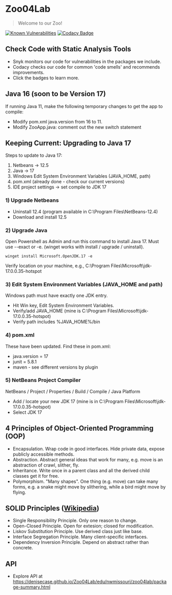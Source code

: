 # Zoo04Lab

> Welcome to our Zoo! 

[![Known Vulnerabilities](https://snyk.io/test/github/denisecase/Zoo04Lab/badge.svg)](https://snyk.io/test/github/denisecase/Zoo04Lab)
[![Codacy Badge](https://app.codacy.com/project/badge/Grade/62545caa0c744a12a7f3995641b73766)](https://www.codacy.com/gh/denisecase/Zoo04Lab/dashboard?utm_source=github.com&amp;utm_medium=referral&amp;utm_content=denisecase/Zoo04Lab&amp;utm_campaign=Badge_Grade)

## Check Code with Static Analysis Tools

- Snyk monitors our code for vulnerabilities in the packages we include.
- Codacy checks our code for common 'code smells' and recommends improvements.
- Click the badges to learn more. 

## Java 16 (soon to be Version 17)

If running Java 11, make the following temporary changes to get the app to compile:

- Modify pom.xml java.version from 16 to 11.
- Modify ZooApp.java: comment out the new switch statement 

## Keeping Current: Upgrading to Java 17

Steps to update to Java 17:

1. Netbeans -> 12.5 
2. Java -> 17 
3. Windows Edit System Environment Variables (JAVA_HOME, path)
4. pom.xml (already done - check our current versions)
5. IDE project settings -> set compile to JDK 17

### 1) Upgrade Netbeans

- Uninstall 12.4 (program available in C:\Program Files\NetBeans-12.4)
- Download and install 12.5

### 2) Upgrade Java

Open Powershell as Admin and run this command to install Java 17. Must use --exact or -e.
(winget works with install / upgrade / uninstall).

```
winget install Microsoft.OpenJDK.17 -e
```

Verify location on your machine, e.g., C:\Program Files\Microsoft\jdk-17.0.0.35-hotspot

### 3) Edit System Environment Variables (JAVA_HOME and path)

Windows path must have exactly one JDK entry.

- Hit Win key, Edit System Environment Variables. 
- Verify/add JAVA_HOME (mine is C:\Program Files\Microsoft\jdk-17.0.0.35-hotspot)
- Verify path includes %JAVA_HOME%/bin

### 4) pom.xml  

These have been updated. Find these in pom.xml:

- java.version = 17
- junit = 5.8.1
- maven - see different versions by plugin

### 5) NetBeans Project Compiler

NetBeans / Project / Properties  / Build / Compile / Java Platform

- Add / locate your new JDK 17 (mine is in  C:\Program Files\Microsoft\jdk-17.0.0.35-hotspot)
- Select JDK 17

## 4 Principles of Object-Oriented Programming (OOP)

- Encapsulation. Wrap code in good interfaces. Hide private data, expose publicly accessible methods.
- Abstraction. Abstract general ideas that work for many, e.g. move is an abstraction of crawl, slither, fly.
- Inheritance. Write once in a parent class and all the derived child classes get it for free.
- Polymorphism. "Many shapes". One thing (e.g. move) can take many forms, e.g. a snake might move by slithering, while a bird might move by flying. 

## SOLID Principles ([Wikipedia](https://en.wikipedia.org/wiki/SOLID))

- Single Responsibility Principle. Only one reason to change.
- Open-Closed Principle. Open for extesion; closed for modification.
- Liskov Substitution Principle. Use derived class just like base.
- Interface Segregation Principle. Many client-specific interfaces.
- Dependency Inversion Principle. Depend on abstract rather than concrete.

## API

- Explore API at <https://denisecase.github.io/Zoo04Lab/edu/nwmissouri/zoo04lab/package-summary.html>
